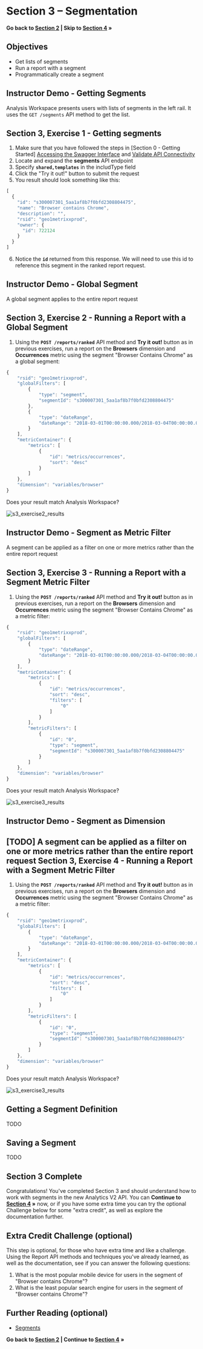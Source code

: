 Section 3 – Segmentation
====

**Go back to [Section 2](../s2_breakdown_search) | Skip to [Section 4](../s4_trended_data) »**

Objectives
----
* Get lists of segments
* Run a report with a segment
* Programmatically create a segment

Instructor Demo - Getting Segments
-----
Analysis Workspace presents users with lists of segments in the left rail. It uses the `GET /segments` API method to get the list.

Section 3, Exercise 1 - Getting segments
-----
1.    Make sure that you have followed the steps in [Section 0 - Getting Started] [Accessing the Swagger Interface](../s0_getting_started#accessing-the-swagger-interface) and [Validate API Connectivity](../s0_getting_started#validate-api-connectivity)
2. Locate and expand the **segments** API endpoint
3. Specify **`shared,templates`** in the includType field
4. Click the "Try it out!" button to submit the request
5. You result should look something like this:

```javascript
[
  {
    "id": "s300007301_5aa1af8b7f0bfd2308804475",
    "name": "Browser contains Chrome",
    "description": "",
    "rsid": "geo1metrixxprod",
    "owner": {
      "id": 722124
    }
  }
]
```
6. Notice the **`id`** returned from this response. We will need to use this id to reference this segment in the ranked report request.

Instructor Demo - Global Segment
-----
A global segment applies to the entire report request

Section 3, Exercise 2 - Running a Report with a Global Segment
-----
1. Using the **`POST /reports/ranked`** API method and **Try it out!** button as in previous exercises, run a report on the **Browsers** dimension and **Occurrences** metric using the segment "Browser Contains Chrome" as a global segment: 

```javascript
{
    "rsid": "geo1metrixxprod",
    "globalFilters": [
        {
            "type": "segment",
            "segmentId": "s300007301_5aa1af8b7f0bfd2308804475"
        },
        {
            "type": "dateRange",
            "dateRange": "2018-03-01T00:00:00.000/2018-03-04T00:00:00.000"
        }
    ],
    "metricContainer": {
        "metrics": [
            {
                "id": "metrics/occurrences",
                "sort": "desc"
            }
        ]
    },
    "dimension": "variables/browser"
}
```

Does your result match Analysis Workspace?

![s3_exercise2_results](../../images/s3_exercise2_results.png?raw=true)

Instructor Demo - Segment as Metric Filter
-----
A segment can be applied as a filter on one or more metrics rather than the entire report request

Section 3, Exercise 3 - Running a Report with a Segment Metric Filter
-----
1. Using the **`POST /reports/ranked`** API method and **Try it out!** button as in previous exercises, run a report on the **Browsers** dimension and **Occurrences** metric using the segment "Browser Contains Chrome" as a metric filter:

```javascript
{
    "rsid": "geo1metrixxprod",
    "globalFilters": [
        {
            "type": "dateRange",
            "dateRange": "2018-03-01T00:00:00.000/2018-03-04T00:00:00.000"
        }
    ],
    "metricContainer": {
        "metrics": [
            {
                "id": "metrics/occurrences",
                "sort": "desc",
                "filters": [
                    "0"
                ]
            }
        ],
        "metricFilters": [
            {
                "id": "0",
                "type": "segment",
                "segmentId": "s300007301_5aa1af8b7f0bfd2308804475"
            }
        ]
    },
    "dimension": "variables/browser"
}
```

Does your result match Analysis Workspace?

![s3_exercise3_results](../../images/s3_exercise3_results.png?raw=true)

Instructor Demo - Segment as Dimension
-----
[TODO] A segment can be applied as a filter on one or more metrics rather than the entire report request Section 3, Exercise 4 - Running a Report with a Segment Metric Filter
-----
1. Using the **`POST /reports/ranked`** API method and **Try it out!** button as in previous exercises, run a report on the **Browsers** dimension and **Occurrences** metric using the segment "Browser Contains Chrome" as a metric filter:

```javascript
{
    "rsid": "geo1metrixxprod",
    "globalFilters": [
        {
            "type": "dateRange",
            "dateRange": "2018-03-01T00:00:00.000/2018-03-04T00:00:00.000"
        }
    ],
    "metricContainer": {
        "metrics": [
            {
                "id": "metrics/occurrences",
                "sort": "desc",
                "filters": [
                    "0"
                ]
            }
        ],
        "metricFilters": [
            {
                "id": "0",
                "type": "segment",
                "segmentId": "s300007301_5aa1af8b7f0bfd2308804475"
            }
        ]
    },
    "dimension": "variables/browser"
}
```

Does your result match Analysis Workspace?

![s3_exercise3_results](../../images/s3_exercise3_results.png?raw=true)

Getting a Segment Definition
-----
TODO 

Saving a Segment
-----
TODO

Section 3 Complete
-----
Congratulations! You've completed Section 3 and should understand how to work with segments in the new Analytics V2 API. You can **Continue to [Section 4](../s4_trended_data) »** now, or if you have some extra time you can try the optional Challenge below for some "extra credit", as well as explore the documentation further.

Extra Credit Challenge (optional)
-----
This step is optional, for those who have extra time and like a challenge. Using the Report API methods and techniques you've already learned, as well as the documentation, see if you can answer the following questions:

1. What is the most popular mobile device for users in the segment of "Browser contains Chrome"?
2. What is the least popular search engine for users in the segment of "Browser contains Chrome"?

Further Reading (optional)
-----
* [Segments](https://adobe-experience-cloud.github.io/analytics-io-lab/analytics-api-reference-guide.html#_segments_resource)

**Go back to [Section 2](../s2_breakdown_search) | Continue to [Section 4](../s4_trended_data) »**
